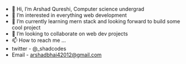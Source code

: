 - 👋 Hi, I’m Arshad Qureshi, Computer science undergrad
- 👀 I’m interested in everything web development 
- 🌱 I’m currently learning mern stack and looking forward to build some cool project  
- 💞️ I’m looking to collaborate on web dev projects 
- 📫 How to reach me ...
- twitter - @_shadcodes
- Email - arshadbhai42012@gmail.com

<!---
shadhere/shadhere is a ✨ special ✨ repository because its `README.md` (this file) appears on your GitHub profile.
You can click the Preview link to take a look at your changes.
--->
